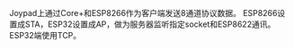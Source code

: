 Joypad上通过Core+和ESP8266作为客户端发送8通道协议数据。
ESP8266设置成STA，ESP32设置成AP，做为服务器监听指定socket和ESP8622通讯。
ESP32端使用TCP。
